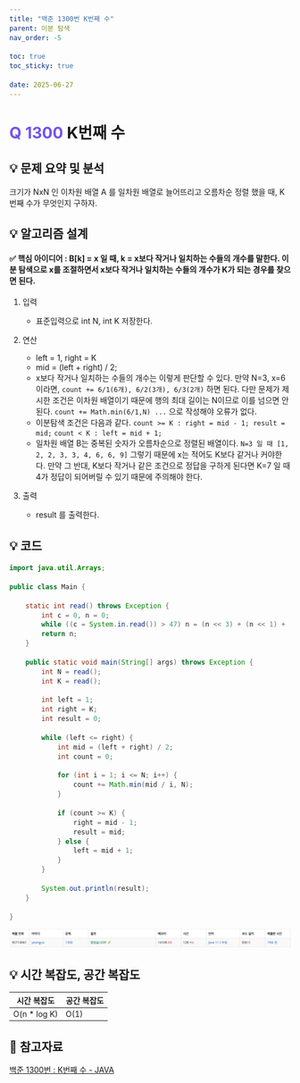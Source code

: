```yaml
---
title: "백준 1300번 K번째 수"
parent: 이분 탐색
nav_order: -5

toc: true
toc_sticky: true

date: 2025-06-27
---
```


# <span style="color: #7153ED; font-weight: bold;">Q 1300 </span> K번째 수

## 💡 문제 요약 및 분석

크기가 NxN 인 이차원 배열 A 를 일차원 배열로 늘어뜨리고 오름차순 정렬 했을 때, K번째 수가 무엇인지 구하자.

## 💡 알고리즘 설계

#### ✅ 핵심 아이디어 : B[k] = x 일 때, k = x보다 작거나 일치하는 수들의 개수를 말한다. 이분 탐색으로 x를 조절하면서 x보다 작거나 일치하는 수들의 개수가 K가 되는 경우를 찾으면 된다.

1. 입력

    - 표준입력으로 int N, int K 저장한다.

2. 연산

    - left = 1, right = K
    - mid = (left + right) / 2;
    - x보다 작거나 일치하는 수들의 개수는 이렇게 판단할 수 있다. 만약 N=3, x=6 이라면, ```count += 6/1(6개), 6/2(3개), 6/3(2개)``` 하면 된다. 다만 문제가 제시한 조건은 이차원 배열이기 때문에 행의 최대 길이는 N이므로 이를 넘으면 안 된다. ```count += Math.min(6/1,N) ...``` 으로 작성해야 오류가 없다.
    - 이분탐색 조건은 다음과 같다. ```count >= K : right = mid - 1; result = mid;``` ```count < K : left = mid + 1;```
    - 일차원 배열 B는 중복된 숫자가 오름차순으로 정렬된 배열이다. ```N=3 일 때 [1, 2, 2, 3, 3, 4, 6, 6, 9]``` 그렇기 때문에 x는 적어도 K보다 같거나 커야한다. 만약 그 반대, K보다 작거나 같은 조건으로 정답을 구하게 된다면 K=7 일 때 4가 정답이 되어버릴 수 있기 때문에 주의해야 한다.

3. 출력

    - result 를 출력한다.

## 💡 코드

``` java
import java.util.Arrays;

public class Main {

    static int read() throws Exception {
        int c = 0, n = 0;
        while ((c = System.in.read()) > 47) n = (n << 3) + (n << 1) + (c & 15);
        return n;
    }

    public static void main(String[] args) throws Exception {
        int N = read();
        int K = read();

        int left = 1;
        int right = K;
        int result = 0;
        
        while (left <= right) {
            int mid = (left + right) / 2;
            int count = 0;

            for (int i = 1; i <= N; i++) {
                count += Math.min(mid / i, N);
            }

            if (count >= K) {
                right = mid - 1;
                result = mid;
            } else {
                left = mid + 1;
            }
        }

        System.out.println(result);
    }

}
```

<img src="/assets/images/pages/algorithms/binary search/스크린샷 2025-06-27 오후 3.41.19.png">

<!-- ## 💡 틀린 부분 분석 -->

<!-- ## 💡 알고리즘 재설계 및 정답 코드 -->

## 💡 시간 복잡도, 공간 복잡도

| 시간 복잡도 | 공간 복잡도 |
|---|---|
| O(n * log K) | O(1) |

<!-- ## 💡 다른 풀이 -->

<!-- ## 💡 느낀점 및 기억할 정보 -->

## 📎 참고자료

[백준 1300번 : K번째 수 - JAVA](https://st-lab.tistory.com/281)
